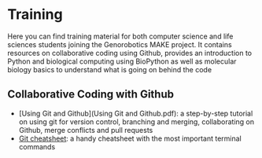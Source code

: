 # Training
Here you can find training material for both computer science and life sciences students joining the Genorobotics MAKE project. It contains resources on collaborative coding using Github, provides an introduction to Python and biological computing using BioPython as well as molecular biology basics to understand what is going on behind the code

## Collaborative Coding with Github
- [Using Git and Github](Using Git and Github.pdf): a step-by-step tutorial on using git for version control, branching and merging, collaborating on Github, merge conflicts and pull requests
- [Git cheatsheet](git_cheat_sheet.pdf): a handy cheatsheet with the most important terminal commands

